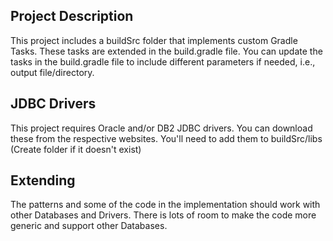 
## Project Description
This project includes a buildSrc folder that implements custom Gradle Tasks. These tasks are extended in the build.gradle file. You can update the tasks in the build.gradle file to include different parameters if needed, i.e., output file/directory.

## JDBC Drivers
This project requires Oracle and/or DB2 JDBC drivers.  You can download these from the respective websites.  You'll need to add them to buildSrc/libs (Create folder if it doesn't exist)

## Extending
The patterns and some of the code in the implementation should work with other Databases and Drivers. There is lots of room to make the code more generic and support other Databases.

